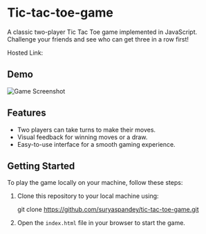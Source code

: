 # Tic-tac-toe-game
A classic two-player Tic Tac Toe game implemented in JavaScript. Challenge your friends and see who can get three in a row first!

Hosted Link: 


## Demo

![Game Screenshot](screenshot.png)
## Features

- Two players can take turns to make their moves.
- Visual feedback for winning moves or a draw.
- Easy-to-use interface for a smooth gaming experience.

## Getting Started

To play the game locally on your machine, follow these steps:

1. Clone this repository to your local machine using:

      git clone https://github.com/suryaspandey/tic-tac-toe-game.git

2. Open the `index.html` file in your browser to start the game.


  
